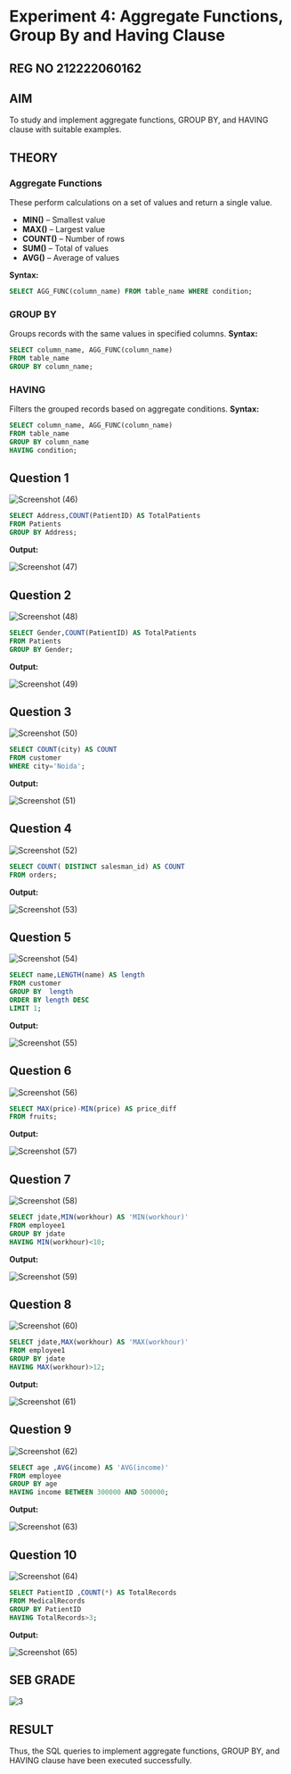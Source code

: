 # Experiment 4: Aggregate Functions, Group By and Having Clause
## REG NO 212222060162
## AIM
To study and implement aggregate functions, GROUP BY, and HAVING clause with suitable examples.

## THEORY

### Aggregate Functions
These perform calculations on a set of values and return a single value.

- **MIN()** – Smallest value  
- **MAX()** – Largest value  
- **COUNT()** – Number of rows  
- **SUM()** – Total of values  
- **AVG()** – Average of values

**Syntax:**
```sql
SELECT AGG_FUNC(column_name) FROM table_name WHERE condition;
```
### GROUP BY
Groups records with the same values in specified columns.
**Syntax:**
```sql
SELECT column_name, AGG_FUNC(column_name)
FROM table_name
GROUP BY column_name;
```
### HAVING
Filters the grouped records based on aggregate conditions.
**Syntax:**
```sql
SELECT column_name, AGG_FUNC(column_name)
FROM table_name
GROUP BY column_name
HAVING condition;
```

**Question 1**
--
![Screenshot (46)](https://github.com/user-attachments/assets/01c30935-fe9b-49b0-8eac-cd8ee9072cb6)


```sql
SELECT Address,COUNT(PatientID) AS TotalPatients
FROM Patients
GROUP BY Address;
```

**Output:**

![Screenshot (47)](https://github.com/user-attachments/assets/7269be0d-2dbe-4d6e-a853-8cf3ad5653af)


**Question 2**
---
![Screenshot (48)](https://github.com/user-attachments/assets/b1cf8aa7-1d8e-4bdf-9949-8e228800ccc0)


```sql
SELECT Gender,COUNT(PatientID) AS TotalPatients
FROM Patients
GROUP BY Gender;
```

**Output:**

![Screenshot (49)](https://github.com/user-attachments/assets/0a403ee4-2202-4648-8522-5dc382bff204)


**Question 3**
---
![Screenshot (50)](https://github.com/user-attachments/assets/c6468357-4b34-4175-94d5-f22d13807cb9)


```sql
SELECT COUNT(city) AS COUNT
FROM customer
WHERE city='Noida';
```

**Output:**

![Screenshot (51)](https://github.com/user-attachments/assets/9df55630-b2a9-4310-89fa-07ecc545bcce)


**Question 4**
---
![Screenshot (52)](https://github.com/user-attachments/assets/edc0a16c-5ee1-45d4-bb7c-b51864bd3424)


```sql
SELECT COUNT( DISTINCT salesman_id) AS COUNT
FROM orders;
```

**Output:**

![Screenshot (53)](https://github.com/user-attachments/assets/a6c1dc53-00a3-4d47-9ae1-a82c0a507911)


**Question 5**
---
![Screenshot (54)](https://github.com/user-attachments/assets/008189a5-b89d-4d06-9123-b902eb05bd44)


```sql
SELECT name,LENGTH(name) AS length
FROM customer
GROUP BY  length 
ORDER BY length DESC 
LIMIT 1;
```

**Output:**

![Screenshot (55)](https://github.com/user-attachments/assets/dab05f60-027a-42db-b2a3-48f25331d599)


**Question 6**
---
![Screenshot (56)](https://github.com/user-attachments/assets/9bfeb4f1-4946-4a53-bbf3-042bde017770)


```sql
SELECT MAX(price)-MIN(price) AS price_diff
FROM fruits;
```

**Output:**

![Screenshot (57)](https://github.com/user-attachments/assets/97c38298-76db-4dd9-b21e-db723bd30a01)


**Question 7**
---
![Screenshot (58)](https://github.com/user-attachments/assets/8797ea2a-6542-4d7c-8b6d-4cedd589e7f5)


```sql
SELECT jdate,MIN(workhour) AS 'MIN(workhour)'
FROM employee1
GROUP BY jdate
HAVING MIN(workhour)<10;
```

**Output:**

![Screenshot (59)](https://github.com/user-attachments/assets/948c8c23-9e3b-4565-8fce-f82051804114)

**Question 8**
---
![Screenshot (60)](https://github.com/user-attachments/assets/0f9b2174-93e7-4e09-a87e-75a73a4061d5)

```sql
SELECT jdate,MAX(workhour) AS 'MAX(workhour)'
FROM employee1
GROUP BY jdate
HAVING MAX(workhour)>12;
```

**Output:**

![Screenshot (61)](https://github.com/user-attachments/assets/83da169b-4537-407e-a260-f61118b54efe)


**Question 9**
---
![Screenshot (62)](https://github.com/user-attachments/assets/ecb73d45-a405-41e0-8ed2-6ca4531cdb2a)

```sql
SELECT age ,AVG(income) AS 'AVG(income)'
FROM employee
GROUP BY age
HAVING income BETWEEN 300000 AND 500000;
```

**Output:**

![Screenshot (63)](https://github.com/user-attachments/assets/df2cd98a-6d81-4c76-869f-608483c9c061)


**Question 10**
---
![Screenshot (64)](https://github.com/user-attachments/assets/9ba17f7b-b092-4132-8551-c76eaf755aec)


```sql
SELECT PatientID ,COUNT(*) AS TotalRecords
FROM MedicalRecords
GROUP BY PatientID
HAVING TotalRecords>3;
```

**Output:**

![Screenshot (65)](https://github.com/user-attachments/assets/e11877ed-7446-4d2b-977f-c3c2759b481a)

## SEB GRADE
![3](https://github.com/user-attachments/assets/8107a10c-2d3c-4b11-854a-bebe6317dc0f)


## RESULT
Thus, the SQL queries to implement aggregate functions, GROUP BY, and HAVING clause have been executed successfully.
